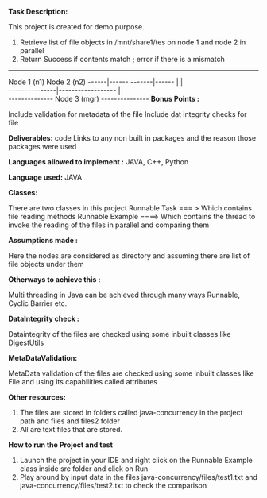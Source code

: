 **Task Description:** 

This project is created for demo purpose.
1. Retrieve list of file objects in /mnt/share1/tes on node 1 and node 2 in parallel
2. Return Success if contents match ; error if there is a mismatch


-------------                 -------------
Node 1  (n1)                    Node 2 (n2)
------|------                  -------|------
      |                               |          
      ---------------|------------------
                     |       
               --------------
                   Node 3 (mgr)
               ---------------
**Bonus Points :**

Include validation for metadata of the file
Include dat integrity checks for file

**Deliverables:** 
code
Links to any non built in packages and the reason those packages were used
               

**Languages allowed to implement :** JAVA, C++, Python

**Language used:** JAVA

**Classes:**

There are two classes in this project
Runnable Task === > Which contains file reading methods
Runnable Example ====> Which contains the thread to invoke the reading of the files in parallel and comparing them

**Assumptions made :**

Here the nodes are considered as directory and assuming there are list of file objects under them

**Otherways to achieve this :**

Multi threading in Java can be achieved through many ways Runnable, Cyclic Barrier etc. 

**DataIntegrity check :**

Dataintegrity of the files are checked using some inbuilt classes like DigestUtils

**MetaDataValidation:** 

MetaData validation of the files are checked using some inbuilt classes like File and using its 
capabilities called attributes

**Other resources:**

1. The files are stored in folders called java-concurrency in the project path and files and files2 folder
2. All are text files that are stored.

**How to run the Project and test**

1. Launch the project in your IDE and right click on the Runnable Example class inside src folder and click on Run
2. Play around by input data in the files java-concurrency/files/test1.txt and java-concurrency/files/test2.txt to 
check the comparison






